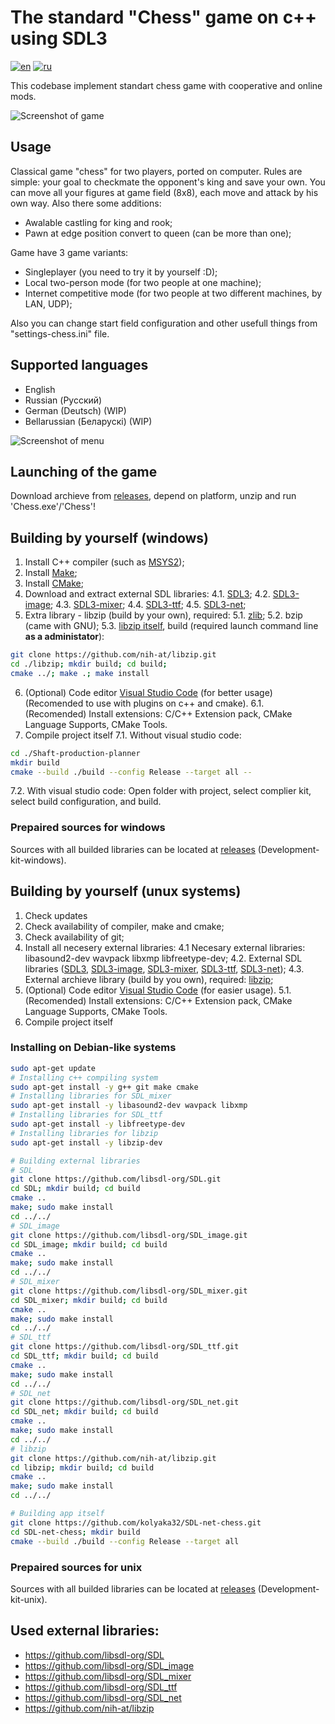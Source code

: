 # The standard "Chess" game on c++ using SDL3
[![en](https://img.shields.io/badge/lang-en-green.svg)](https://github.com/kolyaka32/SDL-net-chess/blob/main/README.md)  [![ru](https://img.shields.io/badge/lang-ru-green.svg)](https://github.com/kolyaka32/SDL-net-chess/blob/main/README-ru.md)

This codebase implement standart chess game with cooperative and online mods.

![Screenshot of game](/screenshots/game-main-en.png?raw=true)


## Usage
Classical game "chess" for two players, ported on computer.
Rules are simple: your goal to checkmate the opponent's king and save your own.
You can move all your figures at game field (8x8), each move and attack by his own way.
Also there some additions:
* Awalable castling for king and rook;
* Pawn at edge position convert to queen (can be more than one);

Game have 3 game variants: 
* Singleplayer (you need to try it by yourself :D);
* Local two-person mode (for two people at one machine);
* Internet competitive mode (for two people at two different machines, by LAN, UDP);

Also you can change start field configuration and other usefull things from "settings-chess.ini" file.


## Supported languages
* English
* Russian (Русский)
* German (Deutsch) (WIP)
* Bellarussian (Беларускі) (WIP)


![Screenshot of menu](/screenshots/game-menu-en.png?raw=true)


## Launching of the game
Download archieve from [releases](https://github.com/kolyaka32/SDL-net-chess/releases), depend on platform, unzip and run 'Chess.exe'/'Chess'!


## Building by yourself (windows)
1. Install C++ compiler (such as [MSYS2](https://www.msys2.org/#installation));
2. Install [Make](https://sourceforge.net/projects/gnuwin32/files/make/3.81/make-3.81.exe/download);
3. Install [CMake](https://sourceforge.net/projects/cmake.mirror/);
4. Download and extract external SDL libraries:
4.1. [SDL3](https://github.com/libsdl-org/SDL/releases);
4.2. [SDL3-image](https://github.com/libsdl-org/SDL_image/releases);
4.3. [SDL3-mixer](https://github.com/libsdl-org/SDL_mixer/releases);
4.4. [SDL3-ttf](https://github.com/libsdl-org/SDL_ttf/releases);
4.5. [SDL3-net](https://github.com/libsdl-org/SDL_net/releases);
5. Extra library - libzip (build by your own), required:
5.1. [zlib](https://www.zlib.net/);
5.2. bzip (came with GNU);
5.3. [libzip itself](https://libzip.org/download/), build (required launch command line **as a administator**):
```bash
git clone https://github.com/nih-at/libzip.git
cd ./libzip; mkdir build; cd build;
cmake ../; make .; make install
```
6. (Optional) Code editor [Visual Studio Code](https://code.visualstudio.com/download) (for better usage) (Recomended to use with plugins on c++ and cmake).
6.1. (Recomended) Install extensions: C/C++ Extension pack, CMake Language Supports, CMake Tools.
7. Compile project itself
7.1. Without visual studio code:
```bash
cd ./Shaft-production-planner
mkdir build
cmake --build ./build --config Release --target all --
```
7.2. With visual studio code:
Open folder with project, select complier kit, select build configuration, and build.

### Prepaired sources for windows
Sources with all builded libraries can be located at [releases](https://github.com/kolyaka32/SDL-net-chess/releases) (Development-kit-windows).


## Building by yourself (unux systems)
1. Check updates
2. Check availability of compiler, make and cmake;
3. Check availability of git;
4. Install all necesery external libraries:
4.1 Necesary external libraries: libasound2-dev wavpack libxmp libfreetype-dev;
4.2. External SDL libraries ([SDL3](https://github.com/libsdl-org/SDL/releases), [SDL3-image](https://github.com/libsdl-org/SDL_image/releases), [SDL3-mixer](https://github.com/libsdl-org/SDL_mixer/releases), [SDL3-ttf](https://github.com/libsdl-org/SDL_ttf/releases), [SDL3-net](https://github.com/libsdl-org/SDL_net/releases));
4.3. External archieve library (build by you own), required: [libzip](https://libzip.org/download/);
5. (Optional) Code editor [Visual Studio Code](https://code.visualstudio.com/download) (for easier usage).
5.1. (Recomended) Install extensions: C/C++ Extension pack, CMake Language Supports, CMake Tools.
6. Compile project itself

### Installing on Debian-like systems
```bash
sudo apt-get update
# Installing c++ compiling system
sudo apt-get install -y g++ git make cmake
# Installing libraries for SDL_mixer
sudo apt-get install -y libasound2-dev wavpack libxmp
# Installing libraries for SDL_ttf
sudo apt-get install -y libfreetype-dev
# Installing libraries for libzip
sudo apt-get install -y libzip-dev

# Building external libraries
# SDL
git clone https://github.com/libsdl-org/SDL.git
cd SDL; mkdir build; cd build
cmake ..
make; sudo make install
cd ../../
# SDL_image
git clone https://github.com/libsdl-org/SDL_image.git
cd SDL_image; mkdir build; cd build
cmake ..
make; sudo make install
cd ../../
# SDL_mixer
git clone https://github.com/libsdl-org/SDL_mixer.git
cd SDL_mixer; mkdir build; cd build
cmake ..
make; sudo make install
cd ../../
# SDL_ttf
git clone https://github.com/libsdl-org/SDL_ttf.git
cd SDL_ttf; mkdir build; cd build
cmake ..
make; sudo make install
cd ../../
# SDL_net
git clone https://github.com/libsdl-org/SDL_net.git
cd SDL_net; mkdir build; cd build
cmake ..
make; sudo make install
cd ../../
# libzip
git clone https://github.com/nih-at/libzip.git
cd libzip; mkdir build; cd build
cmake ..
make; sudo make install
cd ../../

# Building app itself
git clone https://github.com/kolyaka32/SDL-net-chess.git
cd SDL-net-chess; mkdir build
cmake --build ./build --config Release --target all
```
### Prepaired sources for unix
Sources with all builded libraries can be located at [releases](https://github.com/kolyaka32/SDL-net-chess/releases) (Development-kit-unix).


## Used external libraries:
* https://github.com/libsdl-org/SDL
* https://github.com/libsdl-org/SDL_image
* https://github.com/libsdl-org/SDL_mixer
* https://github.com/libsdl-org/SDL_ttf
* https://github.com/libsdl-org/SDL_net
* https://github.com/nih-at/libzip
